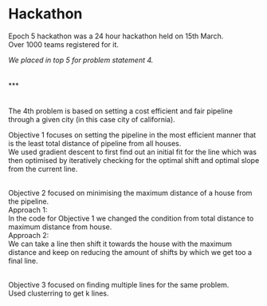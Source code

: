 # Hackathon

Epoch 5 hackathon was a 24 hour hackathon held on 15th March. <br>Over 1000 teams registered for it.
<emphasis>

<i>We placed in top 5 for problem statement 4. </i></emphasis>
<br><br><br>***<br> <br> <br>
The 4th problem is based on setting a cost efficient and fair pipeline through a given city (in this case city of california).

Objective 1 focuses on setting the pipeline in the most efficient manner that is the least total distance of pipeline from all houses. <br>
We used gradient descent to first find out an initial fit for the line which was then optimised by iteratively checking for the optimal shift and optimal slope from the current line.<br> <br>

Objective 2 focused on minimising the maximum distance of a house from the pipeline.<br>
Approach 1:<br>
In the code for Objective 1 we changed the condition from total distance to maximum distance from house.<br>
Approach 2:<br>
We can take a line then shift it towards the house with the maximum distance and keep on reducing the amount of shifts by which we get too a final line.<br> <br>

Objective 3 focused on finding multiple lines for the same problem.<br>
Used clusterring to get k lines.<br>
